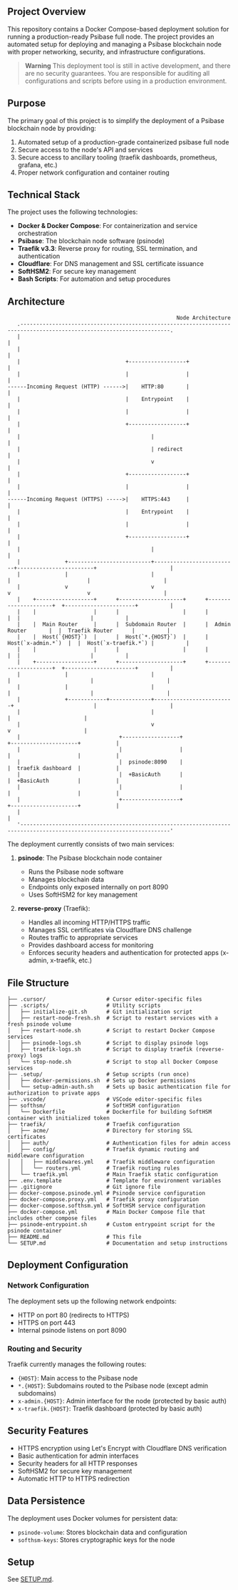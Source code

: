 ## Project Overview

This repository contains a Docker Compose-based deployment solution for running a production-ready Psibase full node. The project provides an automated setup for deploying and managing a Psibase blockchain node with proper networking, security, and infrastructure configurations.

> **Warning**
> This deployment tool is still in active development, and there are no security guarantees. You are responsible for auditing all configurations and scripts before using in a production environment.

## Purpose

The primary goal of this project is to simplify the deployment of a Psibase blockchain node by providing:

1. Automated setup of a production-grade containerized psibase full node
2. Secure access to the node's API and services
3. Secure access to ancillary tooling (traefik dashboards, prometheus, grafana, etc.)
4. Proper network configuration and container routing

## Technical Stack

The project uses the following technologies:

- **Docker & Docker Compose**: For containerization and service orchestration
- **Psibase**: The blockchain node software (psinode)
- **Traefik v3.3**: Reverse proxy for routing, SSL termination, and authentication
- **Cloudflare**: For DNS management and SSL certificate issuance
- **SoftHSM2**: For secure key management
- **Bash Scripts**: For automation and setup procedures

## Architecture

```svgbob
                                                     Node Architecture
   .---------------------------------------------------------------------------------------------------------------------.
   |                                                                                                                     |
   |                                                                                                                     |
   |                                 +------------------+                                                                |
   |                                 |                  |                                                                |
------Incoming Request (HTTP) ------>|    HTTP:80       |                                                                |
   |                                 |    Entrypoint    |                                                                |
   |                                 |                  |                                                                |
   |                                 +------------------+                                                                |
   |                                         |                                                                           |
   |                                         | redirect                                                                  |
   |                                         v                                                                           |
   |                                 +------------------+                                                                |
   |                                 |                  |                                                                |
------Incoming Request (HTTPS) ----->|    HTTPS:443     |                                                                |
   |                                 |    Entrypoint    |                                                                |
   |                                 |                  |                                                                |
   |                                 +------------------+                                                                |
   |                                         |                                                                           |
   |              +--------------------------+--------------------------+------------------------+                       |
   |              |                          |                          |                        |                       |
   |              v                          v                          v                        v                       |
   |    +------------------+      +--------------------+      +---------------------+  +----------------------+          |
   |    |                  |      |                    |      |                     |  |                      |          |
   |    |  Main Router     |      |  Subdomain Router  |      |  Admin Router       |  |  Traefik Router      |          |
   |    |  Host(`{HOST}`)  |      |  Host(`*.{HOST}`)  |      |  Host(`x-admin.*`)  |  |  Host(`x-traefik.*`) |          |
   |    |                  |      |                    |      |                     |  |                      |          |
   |    +------------------+      +--------------------+      +---------------------+  +----------------------+          |
   |              |                          |                         |                         |                       |
   |              |                          |                         |                         |                       |
   |              +------------+-------------+-------------------------+                         |                       |
   |                                         |                                                   |                       |
   |                                         v                                                   v                       |
   |                               +------------------+                                +---------------------+           |
   |                               |                  |                                |                     |           |
   |                               |  psinode:8090    |                                |  traefik dashboard  |           |
   |                               |  +BasicAuth      |                                |  +BasicAuth         |           |
   |                               |                  |                                |                     |           |
   |                               +------------------+                                +---------------------+           |
   |                                                                                                                     |
   '---------------------------------------------------------------------------------------------------------------------'
```

The deployment currently consists of two main services:

1. **psinode**: The Psibase blockchain node container
   - Runs the Psibase node software
   - Manages blockchain data
   - Endpoints only exposed internally on port 8090
   - Uses SoftHSM2 for key management

2. **reverse-proxy** (Traefik): 
   - Handles all incoming HTTP/HTTPS traffic
   - Manages SSL certificates via Cloudflare DNS challenge
   - Routes traffic to appropriate services
   - Provides dashboard access for monitoring
   - Enforces security headers and authentication for protected apps (x-admin, x-traefik, etc.)

## File Structure

```
├── .cursor/                   # Cursor editor-specific files
├── .scripts/                  # Utility scripts
│   ├── initialize-git.sh      # Git initialization script
│   ├── restart-node-fresh.sh  # Script to restart services with a fresh psinode volume
│   ├── restart-node.sh        # Script to restart Docker Compose services
│   ├── psinode-logs.sh        # Script to display psinode logs
│   ├── traefik-logs.sh        # Script to display traefik (reverse-proxy) logs
│   └── stop-node.sh           # Script to stop all Docker Compose services
├── .setup/                    # Setup scripts (run once)
│   ├── docker-permissions.sh  # Sets up Docker permissions
│   └── setup-admin-auth.sh    # Sets up basic authentication file for authorization to private apps
├── .vscode/                   # VSCode editor-specific files
├── softhsm/                   # SoftHSM configuration
│   └── Dockerfile             # Dockerfile for building SoftHSM container with initialized token
├── traefik/                   # Traefik configuration
│   ├── acme/                  # Directory for storing SSL certificates
│   ├── auth/                  # Authentication files for admin access
│   ├── config/                # Traefik dynamic routing and middleware configuration
│   │   ├── middlewares.yml    # Traefik middleware configuration
│   │   └── routers.yml        # Traefik routing rules
│   └── traefik.yml            # Main Traefik static configuration
├── .env.template              # Template for environment variables
├── .gitignore                 # Git ignore file
├── docker-compose.psinode.yml # Psinode service configuration
├── docker-compose.proxy.yml   # Traefik proxy configuration
├── docker-compose.softhsm.yml # SoftHSM service configuration
├── docker-compose.yml         # Main Docker Compose file that includes other compose files
├── psinode-entrypoint.sh      # Custom entrypoint script for the psinode container
├── README.md                  # This file
└── SETUP.md                   # Documentation and setup instructions
```

## Deployment Configuration

### Network Configuration

The deployment sets up the following network endpoints:

- HTTP on port 80 (redirects to HTTPS)
- HTTPS on port 443
- Internal psinode listens on port 8090

### Routing and Security

Traefik currently manages the following routes:

- `{HOST}`: Main access to the Psibase node
- `*.{HOST}`: Subdomains routed to the Psibase node (except admin subdomains)
- `x-admin.{HOST}`: Admin interface for the node (protected by basic auth)
- `x-traefik.{HOST}`: Traefik dashboard (protected by basic auth)

## Security Features

- HTTPS encryption using Let's Encrypt with Cloudflare DNS verification
- Basic authentication for admin interfaces
- Security headers for all HTTP responses
- SoftHSM2 for secure key management
- Automatic HTTP to HTTPS redirection

## Data Persistence

The deployment uses Docker volumes for persistent data:

- `psinode-volume`: Stores blockchain data and configuration
- `softhsm-keys`: Stores cryptographic keys for the node

## Setup

See [SETUP.md](./SETUP.md).